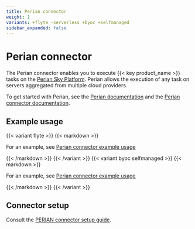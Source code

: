 ```yaml
---
title: Perian connector
weight: 1
variants: +flyte -serverless +byoc +selfmanaged
sidebar_expanded: false
---
```


# Perian connector

The Perian connector enables you to execute {{< key product_name >}} tasks on the [Perian Sky Platform](https://perian.io/).
Perian allows the execution of any task on servers aggregated from multiple cloud providers.

To get started with Perian, see the [Perian documentation](https://perian.io/docs/overview) and the [Perian connector documentation](https://perian.io/docs/flyte-getting-started).

## Example usage

{{< variant flyte >}}
{{< markdown >}}

For an example, see [Perian connector example usage](./example)

{{< /markdown >}}
{{< /variant >}}
{{< variant byoc selfmanaged >}}
{{< markdown >}}

For an example, see [Perian connector example usage](./example-union)

{{< /markdown >}}
{{< /variant >}}

## Connector setup

Consult the [PERIAN connector setup guide](https://perian.io/docs/flyte-setup-guide).

